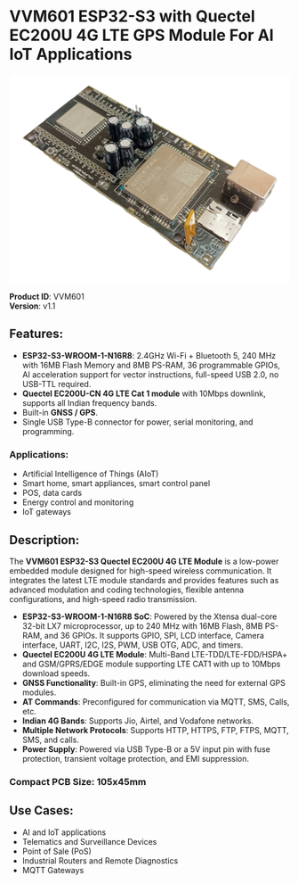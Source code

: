 # VVM601 ESP32-S3 with Quectel EC200U 4G LTE GPS Module For AI IoT Applications

![VVM601 ESP32-S3 Module](https://github.com/Vajravegha/VVM601/blob/main/Images/Iso.jpg)

**Product ID**: VVM601  
**Version**: v1.1  

## Features:
- **ESP32-S3-WROOM-1-N16R8**: 2.4GHz Wi-Fi + Bluetooth 5, 240 MHz with 16MB Flash Memory and 8MB PS-RAM, 36 programmable GPIOs, AI acceleration support for vector instructions, full-speed USB 2.0, no USB-TTL required.
- **Quectel EC200U-CN 4G LTE Cat 1 module** with 10Mbps downlink, supports all Indian frequency bands.
- Built-in **GNSS / GPS**.
- Single USB Type-B connector for power, serial monitoring, and programming.

### Applications:
- Artificial Intelligence of Things (AIoT)
- Smart home, smart appliances, smart control panel
- POS, data cards
- Energy control and monitoring
- IoT gateways

## Description:
The **VVM601 ESP32-S3 Quectel EC200U 4G LTE Module** is a low-power embedded module designed for high-speed wireless communication. It integrates the latest LTE module standards and provides features such as advanced modulation and coding technologies, flexible antenna configurations, and high-speed radio transmission.

- **ESP32-S3-WROOM-1-N16R8 SoC**: Powered by the Xtensa dual-core 32-bit LX7 microprocessor, up to 240 MHz with 16MB Flash, 8MB PS-RAM, and 36 GPIOs. It supports GPIO, SPI, LCD interface, Camera interface, UART, I2C, I2S, PWM, USB OTG, ADC, and timers.
- **Quectel EC200U 4G LTE Module**: Multi-Band LTE-TDD/LTE-FDD/HSPA+ and GSM/GPRS/EDGE module supporting LTE CAT1 with up to 10Mbps download speeds.
- **GNSS Functionality**: Built-in GPS, eliminating the need for external GPS modules.
- **AT Commands**: Preconfigured for communication via MQTT, SMS, Calls, etc.
- **Indian 4G Bands**: Supports Jio, Airtel, and Vodafone networks.
- **Multiple Network Protocols**: Supports HTTP, HTTPS, FTP, FTPS, MQTT, SMS, and calls.
- **Power Supply**: Powered via USB Type-B or a 5V input pin with fuse protection, transient voltage protection, and EMI suppression.

### Compact PCB Size: 105x45mm

## Use Cases:
- AI and IoT applications
- Telematics and Surveillance Devices
- Point of Sale (PoS)
- Industrial Routers and Remote Diagnostics
- MQTT Gateways
